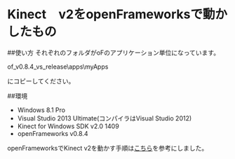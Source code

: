 # Kinect　v2をopenFrameworksで動かしたもの

##使い方
それぞれのフォルダがoFのアプリケーション単位になっています。

of_v0.8.4_vs_release\apps\myApps

にコピーしてください。

##環境

 * Windows 8.1 Pro
 * Visual Studio 2013 Ultimate(コンパイラはVisual Studio 2012)
 * Kinect for Windows SDK v2.0 1409
 * openFrameworks v0.8.4

openFrameworksでKinect v2を動かす手順は[こちら](http://izmiz.hateblo.jp/entry/2015/02/08/222217)を参考にしました。

